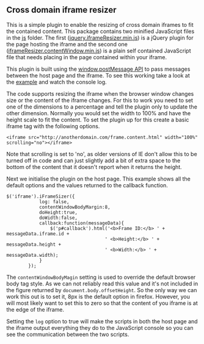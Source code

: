 Cross domain iframe resizer
---------------------------

This is a simple plugin to enable the resizing of cross domain iframes to fit the contained content. This package contains two minified JavaScript files in the <a href="js">js</a> folder. The first (<a href="jquery.iframeResizer.min.js">jquery.iframeResizer.min.js</a>) is a jQuery plugin for the page hosting the iframe and the second one (<a href="iframeResizer.contentWindow.min.js">iframeResizer.contentWindow.min.js</a>) is a plain self contained JavaScript file that needs placing in the page contained within your iframe.

This plugin is built using the <a href="https://developer.mozilla.org/en-US/docs/Web/API/window.postMessage">window.postMessage API</a> to pass messages between the host page and the iframe. To see this working take a look at the <a href="example/index.html">example</a> and watch the console log.

The code supports resizing the iframe when the browser window changes size or the content of the iframe changes. For this to work you need to set one of the dimensions to a percentage and tell the plugin only to update the other dimension. Normally you would set the width to 100% and have the height scale to fit the content. To set the plugin up for this create a basic iframe tag with the following options.

`<iframe src="http://anotherdomain.com/frame.content.html" width="100%" scrolling="no"></iframe>`

Note that scrolling is set to 'no', as older versions of IE don't allow this to be turned off in code and can just slightly add a bit of extra space to the bottom of the content that it doesn't report when it returns the height.

Next we initialise the plugin on the host page. This example shows all the default options and the values returned to the callback function.

	$('iframe').iFrameSizer({
				log: false,
				contentWindowBodyMargin:8,
				doHeight:true,
				doWidth:false,
				callback:function(messageData){
					$('p#callback').html('<b>Frame ID:</b> ' + messageData.iframe.id + 
										' <b>Height:</b> ' + messageData.height + 
										' <b>Width:</b> ' + messageData.width);
				}
			});

The `contentWindowBodyMagin` setting is used to override the default browser body tag style. As we can not reliably read this value and it's not included in the figure returned by `document.body.offsetHeight`. So the only way we can work this out is to set it, 8px is the default option in firefox. However, you will most likely want to set this to zero so that the content of you iframe is at the edge of the iframe.

Setting the `log` option to true will make the scripts in both the host page and the iframe output everything they do to the JavaScript console so you can see the communication between the two scripts.
